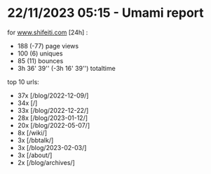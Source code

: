 # 22/11/2023 05:15 - Umami report
for www.shifeiti.com [24h] :

 - 188 (-77) page views
 - 100 (6) uniques
 - 85 (11) bounces
 - 3h 36' 39'' (-3h 16' 39'') totaltime


top 10 urls:
 - 37x [/blog/2022-12-09/]
 - 34x [/]
 - 33x [/blog/2022-12-22/]
 - 28x [/blog/2023-01-12/]
 - 20x [/blog/2022-05-07/]
 - 8x [/wiki/]
 - 3x [/bbtalk/]
 - 3x [/blog/2023-02-03/]
 - 3x [/about/]
 - 2x [/blog/archives/]


